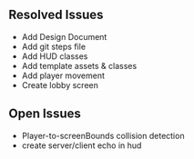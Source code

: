 ## Resolved Issues ##
- Add Design Document
- Add git steps file
- Add HUD classes
- Add template assets & classes
- Add player movement
- Create lobby screen

## Open Issues ##
- Player-to-screenBounds collision detection
- create server/client echo in hud
